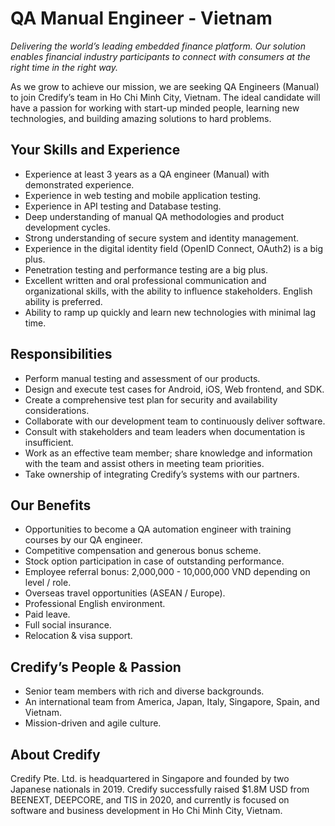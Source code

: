 # QA Manual Engineer - Vietnam

_Delivering the world’s leading embedded finance platform. Our solution enables financial industry participants to connect with consumers at the right time in the right way._

As we grow to achieve our mission, we are seeking QA Engineers (Manual) to join Credify’s team in Ho Chi Minh City, Vietnam. The ideal candidate will have a passion for working with start-up minded people, learning new technologies, and building amazing solutions to hard problems.


## Your Skills and Experience

- Experience at least 3 years as a QA engineer (Manual) with demonstrated experience. 
- Experience in web testing and mobile application testing.
- Experience in API testing and Database testing.
-  Deep understanding of manual QA methodologies and product development cycles.
- Strong understanding of secure system and identity management. 
- Experience in the digital identity field (OpenID Connect, OAuth2) is a big plus.
- Penetration testing and performance testing are a big plus.
- Excellent written and oral professional communication and organizational skills, with the ability to influence stakeholders. English ability is preferred.
- Ability to ramp up quickly and learn new technologies with minimal lag time.


## Responsibilities

- Perform manual testing and assessment of our products.
- Design and execute test cases for Android, iOS, Web frontend, and SDK.
- Create a comprehensive test plan for security and availability considerations.
- Collaborate with our development team to continuously deliver software.
- Consult with stakeholders and team leaders when documentation is insufficient.
- Work as an effective team member; share knowledge and information with the team and assist others in meeting team priorities.
- Take ownership of integrating Credify’s systems with our partners.


## Our Benefits

- Opportunities to become a QA automation engineer with training courses by our QA engineer.
- Competitive compensation and generous bonus scheme.
- Stock option participation in case of outstanding performance.
- Employee referral bonus: 2,000,000 - 10,000,000 VND depending on level / role.
- Overseas travel opportunities (ASEAN / Europe).
- Professional English environment.
- Paid leave.
- Full social insurance.
- Relocation & visa support.


## Credify’s People & Passion

- Senior team members with rich and diverse backgrounds.
- An international team from America, Japan, Italy, Singapore, Spain, and Vietnam.
- Mission-driven and agile culture.


## About Credify

Credify Pte. Ltd. is headquartered in Singapore and founded by two Japanese nationals in 2019. Credify successfully raised $1.8M USD from BEENEXT, DEEPCORE, and TIS in 2020, and currently is focused on software and business development in Ho Chi Minh City, Vietnam.
